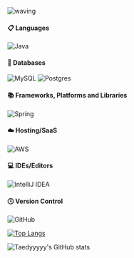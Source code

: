 ![waving](https://capsule-render.vercel.app/api?type=waving&height=200&text=김태현입니다!&fontAlign=50&fontAlignY=40&color=gradient)

<!-- Language logo-->
#### 📋 Languages
![Java](https://img.shields.io/badge/java-%23ED8B00.svg?style=for-the-badge&logo=openjdk&logoColor=white)

#### 💾 Databases
![MySQL](https://img.shields.io/badge/mysql-%2300000f.svg?style=for-the-badge&logo=mysql&logoColor=white)
![Postgres](https://img.shields.io/badge/postgres-%23316192.svg?style=for-the-badge&logo=postgresql&logoColor=white)

#### 📚 Frameworks, Platforms and Libraries
![Spring](https://img.shields.io/badge/spring-%236DB33F.svg?style=for-the-badge&logo=spring&logoColor=white)

#### ☁️ Hosting/SaaS
![AWS](https://img.shields.io/badge/AWS-%23FF9900.svg?style=for-the-badge&logo=amazon-aws&logoColor=white)

#### 💻 IDEs/Editors
![IntelliJ IDEA](https://img.shields.io/badge/IntelliJIDEA-000000.svg?style=for-the-badge&logo=intellij-idea&logoColor=white)

#### 🕓 Version Control
![GitHub](https://img.shields.io/badge/github-%23121011.svg?style=for-the-badge&logo=github&logoColor=white)

<!-- most used language -->
[![Top Langs](https://github-readme-stats.vercel.app/api/top-langs/?username=taedyyyyy&layout=compact)](https://github.com/delay-100/github-readme-stats)

<!-- Github Status -->
![Taedyyyyy's GitHub stats](http://github-profile-summary-cards.vercel.app/api/cards/stats?username=taedyyyyy&theme=default)









